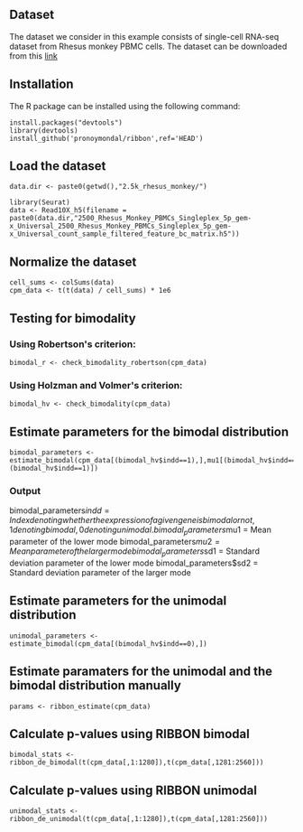 ## Dataset

The dataset we consider in this example consists of single-cell RNA-seq dataset from Rhesus monkey PBMC cells. The dataset can be downloaded from this [link](https://www.10xgenomics.com/datasets/2500_Rhesus_Monkey_PBMCs_Singleplex_5p_gem-x_Universal)

## Installation

The R package can be installed using the following command:
```
install.packages("devtools")
library(devtools)
install_github('pronoymondal/ribbon',ref='HEAD')
```

## Load the dataset
```
data.dir <- paste0(getwd(),"2.5k_rhesus_monkey/")

library(Seurat)
data <- Read10X_h5(filename = paste0(data.dir,"2500_Rhesus_Monkey_PBMCs_Singleplex_5p_gem-x_Universal_2500_Rhesus_Monkey_PBMCs_Singleplex_5p_gem-x_Universal_count_sample_filtered_feature_bc_matrix.h5"))       
```
## Normalize the dataset
```
cell_sums <- colSums(data)
cpm_data <- t(t(data) / cell_sums) * 1e6
```


## Testing for bimodality
### Using Robertson's criterion:
```
bimodal_r <- check_bimodality_robertson(cpm_data)
```
### Using Holzman and Volmer's criterion:
```
bimodal_hv <- check_bimodality(cpm_data)
```

## Estimate parameters for the bimodal distribution
```
bimodal_parameters <- estimate_bimodal(cpm_data[(bimodal_hv$indd==1),],mu1[(bimodal_hv$indd==1)],mu2[(bimodal_hv$indd==1)],sig1[(bimodal_hv$indd==1)],sig2[(bimodal_hv$indd==1)],pi[(bimodal_hv$indd==1)],D[(bimodal_hv$indd==1),(bimodal_hv$indd==1)])
```
### Output
bimodal_parameters$indd = Index denoting whether the expression of a given gene is bimodal or not, 1 denoting bimodal, 0 denoting unimodal.
bimodal_parameters$mu1 = Mean parameter of the lower mode
bimodal_parameters$mu2 = Mean parameter of the larger mode
bimodal_parameters$sd1 = Standard deviation parameter of the lower mode
bimodal_parameters$sd2 = Standard deviation parameter of the larger mode
## Estimate parameters for the unimodal distribution
```
unimodal_parameters <- estimate_bimodal(cpm_data[(bimodal_hv$indd==0),])
```
## Estimate paramaters for the unimodal and the bimodal distribution manually
```
params <- ribbon_estimate(cpm_data)
```
## Calculate p-values using RIBBON bimodal
```
bimodal_stats <- ribbon_de_bimodal(t(cpm_data[,1:1280]),t(cpm_data[,1281:2560]))
```
## Calculate p-values using RIBBON unimodal
```
unimodal_stats <- ribbon_de_unimodal(t(cpm_data[,1:1280]),t(cpm_data[,1281:2560]))
```






